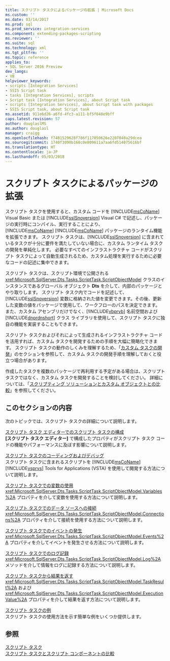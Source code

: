 ```yaml
---
title: スクリプト タスクによるパッケージの拡張 | Microsoft Docs
ms.custom: ''
ms.date: 03/14/2017
ms.prod: sql
ms.prod_service: integration-services
ms.component: extending-packages-scripting
ms.reviewer: ''
ms.suite: sql
ms.technology: xml
ms.tgt_pltfrm: ''
ms.topic: reference
applies_to:
- SQL Server 2016 Preview
dev_langs:
- VB
helpviewer_keywords:
- scripts [Integration Services]
- SSIS Script task
- tasks [Integration Services], scripts
- Script task [Integration Services], about Script task
- scripts [Integration Services], about Script task with packages
- SSIS Script task, about Script task
ms.assetid: 911e6d26-a6fd-4fc3-a111-bf5f048e9bff
caps.latest.revision: 57
author: douglaslMS
ms.author: douglasl
manager: craigg
ms.openlocfilehash: f7481529628f786f117050626e2207840a29dcea
ms.sourcegitcommit: 1740f3090b168c0e809611a7aa6fd514075616bf
ms.translationtype: HT
ms.contentlocale: ja-JP
ms.lasthandoff: 05/03/2018
---
```

# <a name="extending-the-package-with-the-script-task"></a>スクリプト タスクによるパッケージの拡張
  スクリプト タスクを使用すると、カスタム コードを [!INCLUDE[msCoName](../../../includes/msconame-md.md)] Visual Basic または [!INCLUDE[ssISnoversion](../../../includes/ssisnoversion-md.md)] Visual C# で記述し、パッケージの実行時にコンパイル、実行することにより、[!INCLUDE[msCoName](../../../includes/msconame-md.md)] [!INCLUDE[msCoName](../../../includes/msconame-md.md)] パッケージのランタイム機能を拡張できます。 スクリプト タスクは、[!INCLUDE[ssISnoversion](../../../includes/ssisnoversion-md.md)] に含まれているタスクが十分に要件を満たしていない場合に、カスタム ランタイム タスクの開発を単純化します。 必要なすべてのインフラストラクチャ コードがスクリプト タスクによって自動生成されるため、カスタム処理を実行するために必要なコードの記述に集中できます。  
  
 スクリプト タスクは、スクリプト環境で公開される <xref:Microsoft.SqlServer.Dts.Tasks.ScriptTask.ScriptObjectModel> クラスのインスタンスであるグローバル オブジェクト **Dts** を介して、内部のパッケージとやり取りします。 スクリプト タスク内でコードを記述して、[!INCLUDE[ssISnoversion](../../../includes/ssisnoversion-md.md)] 変数に格納された値を変更できます。その後、更新した変数の値をパッケージで使用して、ワークフローのパスを決定できます。 また、カスタム アセンブリだけでなく、[!INCLUDE[vbprvb](../../../includes/vbprvb-md.md)] 名前空間および [!INCLUDE[dnprdnshort](../../../includes/dnprdnshort-md.md)] クラス ライブラリを使用して、スクリプト タスクに独自の機能を実装することもできます。  
  
 スクリプト タスクおよびそれによって生成されるインフラストラクチャ コードを活用すれば、カスタム タスクを開発するための手順を大幅に簡略化できます。 スクリプト タスクの動作のしくみを理解するため、「[カスタム タスクの開発](../../../integration-services/extending-packages-custom-objects/task/developing-a-custom-task.md)」のセクションを参照して、カスタム タスクの開発手順を理解しておくと役立つ場合があります。  
  
 作成したタスクを複数のパッケージで再利用する予定がある場合は、スクリプト タスクではなく、カスタム タスクを開発することを検討してください。 詳細については、「[スクリプティング ソリューションとカスタム オブジェクトとの比較](../../../integration-services/extending-packages-scripting/comparing-scripting-solutions-and-custom-objects.md)」を参照してください。  
  
## <a name="in-this-section"></a>このセクションの内容  
 次のトピックでは、スクリプト タスクの詳細について説明します。  
  
 [スクリプト タスク エディターでのスクリプト タスクの構成](../../../integration-services/extending-packages-scripting/task/configuring-the-script-task-in-the-script-task-editor.md)  
 **[スクリプト タスク エディター]** で構成したプロパティがスクリプト タスク コードの機能やパフォーマンスに及ぼす影響について説明します。  
  
 [スクリプト タスクのコーディングおよびデバッグ](../../../integration-services/extending-packages-scripting/task/coding-and-debugging-the-script-task.md)  
 スクリプト タスクに含まれるスクリプトを [!INCLUDE[msCoName](../../../includes/msconame-md.md)] [!INCLUDE[vsprvs](../../../includes/vsprvs-md.md)] Tools for Applications (VSTA) を使用して開発する方法について説明します。  
  
 [スクリプト タスクでの変数の使用](../../../integration-services/extending-packages-scripting/task/using-variables-in-the-script-task.md)  
 <xref:Microsoft.SqlServer.Dts.Tasks.ScriptTask.ScriptObjectModel.Variables%2A> プロパティを介して変数を使用する方法について説明します。  
  
 [スクリプト タスクでのデータ ソースへの接続](../../../integration-services/extending-packages-scripting/task/connecting-to-data-sources-in-the-script-task.md)  
 <xref:Microsoft.SqlServer.Dts.Tasks.ScriptTask.ScriptObjectModel.Connections%2A> プロパティを介して接続を使用する方法について説明します。  
  
 [スクリプト タスクでのイベントの発生](../../../integration-services/extending-packages-scripting/task/raising-events-in-the-script-task.md)  
 <xref:Microsoft.SqlServer.Dts.Tasks.ScriptTask.ScriptObjectModel.Events%2A> プロパティを介してイベントを発生させる方法について説明します。  
  
 [スクリプト タスクでのログ記録](../../../integration-services/extending-packages-scripting/task/logging-in-the-script-task.md)  
 <xref:Microsoft.SqlServer.Dts.Tasks.ScriptTask.ScriptObjectModel.Log%2A> メソッドを介して情報をログに記録する方法について説明します。  
  
 [スクリプト タスクから結果を返す](../../../integration-services/extending-packages-scripting/task/returning-results-from-the-script-task.md)  
 <xref:Microsoft.SqlServer.Dts.Tasks.ScriptTask.ScriptObjectModel.TaskResult%2A> および <xref:Microsoft.SqlServer.Dts.Tasks.ScriptTask.ScriptObjectModel.ExecutionValue%2A> プロパティを介して結果を返す方法について説明します。  
  
 [スクリプト タスクの例](../../../integration-services/extending-packages-scripting-task-examples/script-task-examples.md)  
 スクリプト タスクの使用方法を示す簡単な例をいくつか提供します。  
  
## <a name="see-also"></a>参照  
 [スクリプト タスク](../../../integration-services/control-flow/script-task.md)   
 [スクリプト タスクとスクリプト コンポーネントの比較](../../../integration-services/extending-packages-scripting/comparing-the-script-task-and-the-script-component.md)  
  
  
